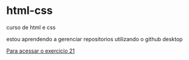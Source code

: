 # html-css
 curso de html e css

<p>estou aprendendo a gerenciar repositorios utilizando o github desktop</p>
<a href="https://italojdev.github.io/html-css/exercicios/ex-021/caixa01.html">Para acessar o exercicio 21</a>